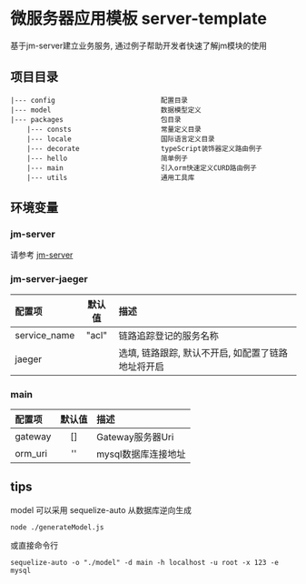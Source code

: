 # 微服务器应用模板 server-template

基于jm-server建立业务服务, 通过例子帮助开发者快速了解jm模块的使用


## 项目目录

```
|--- config                          配置目录
|--- model                           数据模型定义
|--- packages                        包目录
    |--- consts                      常量定义目录
    |--- locale                      国际语言定义目录
    |--- decorate                    typeScript装饰器定义路由例子
    |--- hello                       简单例子
    |--- main                        引入orm快速定义CURD路由例子
    |--- utils                       通用工具库

```

## 环境变量

### jm-server

请参考 [jm-server](https://github.com/jm-root/server/tree/master/packages/jm-server)

### jm-server-jaeger

| 配置项               | 默认值         | 描述 |
| :---                 | :---:         | :--- |
|service_name          |"acl"          | 链路追踪登记的服务名称 |
|jaeger                |               |选填, 链路跟踪, 默认不开启, 如配置了链路地址将开启 |

### main

| 配置项               | 默认值         | 描述 |
| :---                 | :---:         | :--- |
|gateway               | []            | Gateway服务器Uri |
|orm_uri               | ''            | mysql数据库连接地址 |

## tips

model 可以采用 sequelize-auto 从数据库逆向生成

```
node ./generateModel.js
```

或直接命令行

```
sequelize-auto -o "./model" -d main -h localhost -u root -x 123 -e mysql
```

